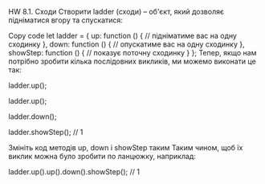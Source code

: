 HW 8.1. Сходи
Створити ladder (сходи) – об'єкт, який дозволяє підніматися вгору та спускатися:

Copy code
let ladder = {
up: function () { // підніматиме вас на одну сходинку
},
down: function () { // опускатиме вас на одну сходинку
},
showStep: function () { // показує поточну сходинку
}
};
Тепер, якщо нам потрібно зробити кілька послідовних викликів, ми можемо виконати це так:

ladder.up();

ladder.up();

ladder.down();

ladder.showStep(); // 1

Змініть код методів up, down і showStep таким Таким чином, щоб їх виклик можна було зробити по ланцюжку, наприклад:

ladder.up().up().down().showStep(); // 1
